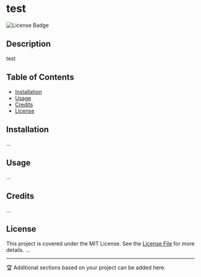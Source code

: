 
# test
![License Badge](https://img.shields.io/badge/license-MIT-blue)
## Description

test

## Table of Contents

- [Installation](#installation)
- [Usage](#usage)
- [Credits](#credits)
- [License](#license)

## Installation

...

## Usage

...

## Credits

...

## License

This project is covered under the MIT License. See the [License File](LICENSE) for more details.
...

---

🏆 Additional sections based on your project can be added here.

